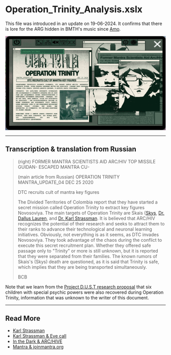 # Operation_Trinity_Analysis.xslx

This file was introduced in an update on 19-06-2024. It confirms that there is lore for the 
ARG hidden in BMTH's music since [Amo](../music/amo).

![The Operation Trinity Document](../../Resources/files/trinity_document.png)

***

## Transcription & translation from Russian

> (right)
> FORMER MANTRA SCIENTISTS AID ARC/HIV
> TOP MISSILE GUIDAN-
> ESCAPED MANTRA CU- 
>
> (main article from Russian)
> OPERATION TRINITY
> MANTRA_UPDATE_04    DEC 25 2020
>
> DTC recruits cult of mantra key figures
>
> The Divided Territories of Colombia report that they have started 
> a secret mission called Operation Trinity to extract key figures 
> Novosoviya.
> The main targets of Operation Trinity are Skais ([Skys](../characters/skys), 
> [Dr. Dallus Lauren](../characters/dallus-lauren), and [Dr. Karl Strassman](../characters/strassman).
> It is believed that ARC/HIV recognizes the potential of their research
> and seeks to attract them to their ranks to advance their technological and neuronal learning initiatives.
> Obviously, not everything is as it seems, as DTC invades Novosoviya.
> They took advantage of the chaos during the conflict to execute this secret recruitment plan.
> Whether they offered safe passage only to "Trinity" or more is still unknown,
> but it is reported that they were separated from their families.
> The known rumors of Skais's (Skys) death are questioned, as it is said that Trinity is safe,
> which implies that they are being transported simultaneously.
>
> BCB

Note that we learn from the [Project D.U.S.T research proposal](project_dust) 
that six children with special psychic powers were also recovered during Operation Trinity, 
information that was unknown to the writer of this document.

***

## Read More

- [Karl Strassman](../characters/strassman)
- [Karl Strassman & Eve call](strassmancodec)
- [In the Dark & ARC/HIVE](../music/amo-in-the-dark)
- [Mantra & joinmantra.org](../music/amo-mantra)